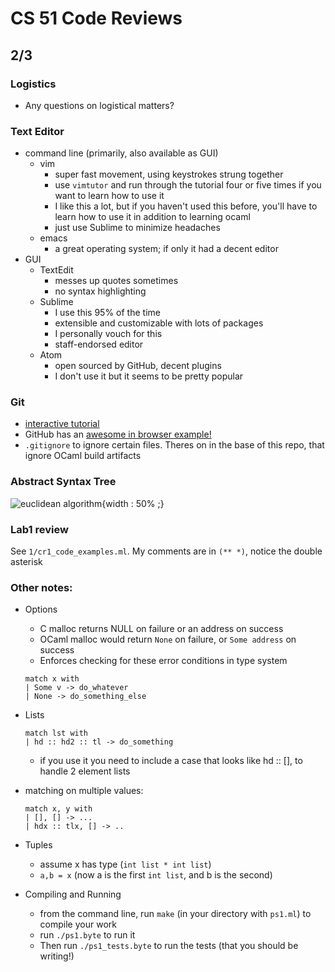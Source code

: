 # CS 51 Code Reviews

## 2/3

### Logistics
- Any questions on logistical matters?

### Text Editor
- command line (primarily, also available as GUI)
  - vim
    - super fast movement, using keystrokes strung together
    - use `vimtutor` and run through the tutorial four or five times if you want to learn how to use it
    - I like this a lot, but if you haven't used this before, you'll have to learn how to use it in addition to learning ocaml
    - just use Sublime to minimize headaches
  - emacs
    - a great operating system; if only it had a decent editor
- GUI
  - TextEdit
    - messes up quotes sometimes
    - no syntax highlighting
  - Sublime
    - I use this 95% of the time
    - extensible and customizable with lots of packages
    - I personally vouch for this
    - staff-endorsed editor
  - Atom
    - open sourced by GitHub, decent plugins
    - I don't use it but it seems to be pretty popular

### Git
- [interactive tutorial](https://bitbucket.org/leeek/cs51-git-tutorial)
- GitHub has an
  [awesome in browser example!](https://try.github.io/levels/1/challenges/1)
- `.gitignore` to ignore certain files. Theres on in the base of this repo,
  that ignore OCaml build artifacts

### Abstract Syntax Tree

![euclidean algorithm](https://upload.wikimedia.org/wikipedia/commons/thumb/c/c7/Abstract_syntax_tree_for_Euclidean_algorithm.svg/1147px-Abstract_syntax_tree_for_Euclidean_algorithm.svg.png){width : 50% ;}

### Lab1 review
See `1/cr1_code_examples.ml`. My comments are in `(** *)`,
notice the double asterisk

### Other notes:
- Options
  - C malloc returns NULL on failure or an address on success
  - OCaml malloc would return `None` on failure, or `Some address` on success
  - Enforces checking for these error conditions in type system
  ```
  match x with
  | Some v -> do_whatever
  | None -> do_something_else
  ```
- Lists

  ```
  match lst with
  | hd :: hd2 :: tl -> do_something
  ```
  - if you use it you need to include a case that looks like hd :: [],
    to handle 2 element lists
- matching on multiple values:

  ```
  match x, y with
  | [], [] -> ...
  | hdx :: tlx, [] -> ..
  ```
- Tuples
  - assume x has type (`int list * int list`)
  - `a,b = x` (now a is the first `int list`, and b is the second)
- Compiling and Running
  - from the command line, run `make` (in your directory with `ps1.ml`)
    to compile your work
  - run `./ps1.byte` to run it
  - Then run `./ps1_tests.byte` to run the tests (that you should be writing!)
